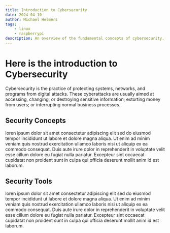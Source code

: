 ```yaml
---
title: Introduction to Cybersecurity
date: 2024-04-10
author: Michael Helmers
tags:
    - linux
    - raspberrypi
description: An overview of the fundamental concepts of cybersecurity.
---
```

# Here is the introduction to Cybersecurity

Cybersecurity is the practice of protecting systems, networks, and programs from digital attacks. These cyberattacks are usually aimed at accessing, changing, or destroying sensitive information; extorting money from users; or interrupting normal business processes.

## Security Concepts

loren ipsum dolor sit amet consectetur adipiscing elit sed do eiusmod tempor incididunt ut labore et dolore magna aliqua. Ut enim ad minim veniam quis nostrud exercitation ullamco laboris nisi ut aliquip ex ea commodo consequat. Duis aute irure dolor in reprehenderit in voluptate velit esse cillum dolore eu fugiat nulla pariatur. Excepteur sint occaecat cupidatat non proident sunt in culpa qui officia deserunt mollit anim id est laborum.

## Security Tools

loren ipsum dolor sit amet consectetur adipiscing elit sed do eiusmod tempor incididunt ut labore et dolore magna aliqua. Ut enim ad minim veniam quis nostrud exercitation ullamco laboris nisi ut aliquip ex ea commodo consequat. Duis aute irure dolor in reprehenderit in voluptate velit esse cillum dolore eu fugiat nulla pariatur. Excepteur sint occaecat cupidatat non proident sunt in culpa qui officia deserunt mollit anim id est laborum.